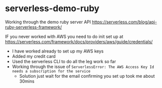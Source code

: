 # serverless-demo-ruby
Working through the demo ruby server API https://serverless.com/blog/api-ruby-serverless-framework/

IF you never worked with AWS you need to do init set up at https://serverless.com/framework/docs/providers/aws/guide/credentials/

* I have worked already to set up my AWS keys 
* Added my credit card
* Used the serverless CLI to do all the leg work so far
* Working through the issue  of `ServerlessError: The AWS Access Key Id needs a subscription for the service`
  * Solution just wait for the email confirming you set up took me about 30mins


